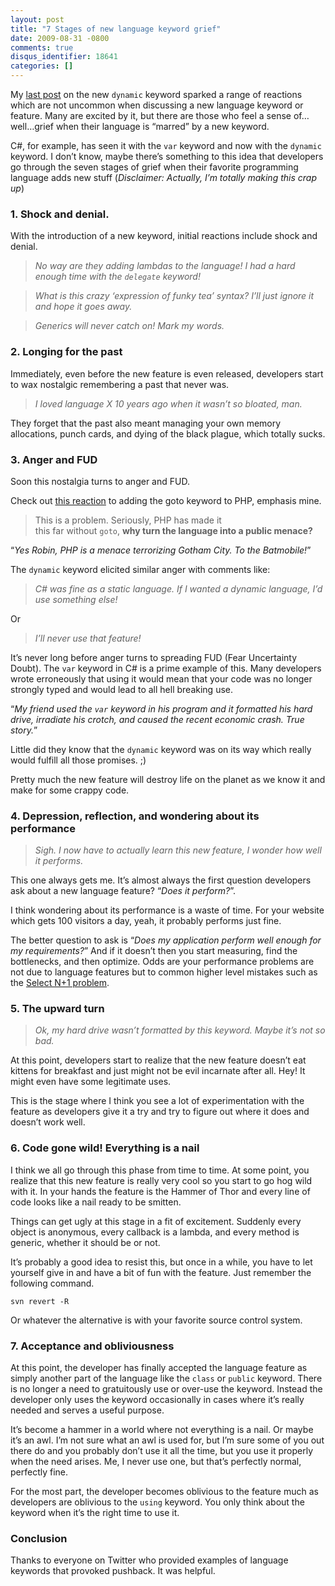 ```yaml
---
layout: post
title: "7 Stages of new language keyword grief"
date: 2009-08-31 -0800
comments: true
disqus_identifier: 18641
categories: []
---
```

My [last
post](http://haacked.com/archive/2009/08/26/method-missing-csharp-4.aspx "Fun with method missing in C# 4")
on the new `dynamic` keyword sparked a range of reactions which are not
uncommon when discussing a new language keyword or feature. Many are
excited by it, but there are those who feel a sense of…well…grief when
their language is “marred” by a new keyword.

C\#, for example, has seen it with the `var` keyword and now with the
`dynamic` keyword. I don’t know, maybe there’s something to this idea
that developers go through the seven stages of grief when their favorite
programming language adds new stuff (*Disclaimer: Actually, I’m totally
making this crap up*)

### 1. Shock and denial.

With the introduction of a new keyword, initial reactions include shock
and denial.

> *No way are they adding lambdas to the language! I had a hard enough
> time with the `delegate` keyword!*

> *What is this crazy ‘expression of funky tea’ syntax? I’ll just ignore
> it and hope it goes away.*

> *Generics will never catch on! Mark my words.*

### 2. Longing for the past

Immediately, even before the new feature is even released, developers
start to wax nostalgic remembering a past that never was.

> *I loved language X 10 years ago when it wasn’t so bloated, man.*

They forget that the past also meant managing your own memory
allocations, punch cards, and dying of the black plague, which totally
sucks.

### 3. Anger and FUD

Soon this nostalgia turns to anger and FUD.

Check out [this
reaction](http://bugs.php.net/bug.php?id=48669 "PHP now includes GOTO")
to adding the goto keyword to PHP, emphasis mine.

> This is a problem. Seriously, PHP has made it \
> this far without `goto`, **why turn the language into a public
> menace?**

“*Yes Robin, PHP is a menace terrorizing Gotham City. To the
Batmobile!*”

The `dynamic` keyword elicited similar anger with comments like:

> *C\# was fine as a static language. If I wanted a dynamic language,
> I’d use something else!*

Or

> *I’ll never use that feature!*

It’s never long before anger turns to spreading FUD (Fear Uncertainty
Doubt). The `var` keyword in C\# is a prime example of this. Many
developers wrote erroneously that using it would mean that your code was
no longer strongly typed and would lead to all hell breaking use.

“*My friend used the `var` keyword in his program and it formatted his
hard drive, irradiate his crotch, and caused the recent economic crash.
True story.*”

Little did they know that the `dynamic` keyword was on its way which
really would fulfill all those promises. ;)

Pretty much the new feature will destroy life on the planet as we know
it and make for some crappy code.

### 4. Depression, reflection, and wondering about its performance

> *Sigh. I now have to actually learn this new feature, I wonder how
> well it performs.*

This one always gets me. It’s almost always the first question
developers ask about a new language feature? “*Does it perform?*”.

I think wondering about its performance is a waste of time. For your
website which gets 100 visitors a day, yeah, it probably performs just
fine.

The better question to ask is “*Does my application perform well enough
for my requirements?*” And if it doesn’t then you start measuring, find
the bottlenecks, and then optimize. Odds are your performance problems
are not due to language features but to common higher level mistakes
such as the [Select N+1
problem](http://ayende.com/Blog/archive/2006/05/02/CombatingTheSelectN1ProblemInNHibernate.aspx "Select N+1 Problem").

### 5. The upward turn

> *Ok, my hard drive wasn’t formatted by this keyword. Maybe it’s not so
> bad.*

At this point, developers start to realize that the new feature doesn’t
eat kittens for breakfast and just might not be evil incarnate after
all. Hey! It might even have some legitimate uses.

This is the stage where I think you see a lot of experimentation with
the feature as developers give it a try and try to figure out where it
does and doesn’t work well.

### 6. Code gone wild! Everything is a nail

I think we all go through this phase from time to time. At some point,
you realize that this new feature is really very cool so you start to go
hog wild with it. In your hands the feature is the Hammer of Thor and
every line of code looks like a nail ready to be smitten.

Things can get ugly at this stage in a fit of excitement. Suddenly every
object is anonymous, every callback is a lambda, and every method is
generic, whether it should be or not.

It’s probably a good idea to resist this, but once in a while, you have
to let yourself give in and have a bit of fun with the feature. Just
remember the following command.

`svn revert -R`

Or whatever the alternative is with your favorite source control system.

### 7. Acceptance and obliviousness

At this point, the developer has finally accepted the language feature
as simply another part of the language like the `class` or `public`
keyword. There is no longer a need to gratuitously use or over-use the
keyword. Instead the developer only uses the keyword occasionally in
cases where it’s really needed and serves a useful purpose.

It’s become a hammer in a world where not everything is a nail. Or maybe
it’s an awl. I’m not sure what an awl is used for, but I’m sure some of
you out there do and you probably don’t use it all the time, but you use
it properly when the need arises. Me, I never use one, but that’s
perfectly normal, perfectly fine.

For the most part, the developer becomes oblivious to the feature much
as developers are oblivious to the `using` keyword. You only think about
the keyword when it’s the right time to use it.

### Conclusion

Thanks to everyone on Twitter who provided examples of language keywords
that provoked pushback. It was helpful.

